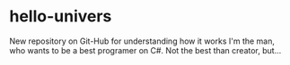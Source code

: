 # hello-univers
New repository on Git-Hub for understanding how it works
I'm the man, who wants to be a best programer on C#. Not the best than creator, but...

